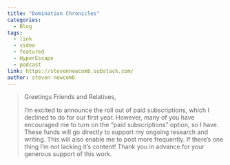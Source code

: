 ```yaml
---
title: "Domination Chronicles"
categories:
  - Blog
tags:
  - link
  - video
  - featured
  - HyperEscape
  - podcast
link: https://stevennewcomb.substack.com/
author: steven-newcomb
---
```

> Greetings Friends and Relatives,
> 
> I’m excited to announce the roll out of paid subscriptions, which I declined to do for our first year. However, many of you have encouraged me to turn on the “paid subscriptions” option, so I have. These funds will go directly to support my ongoing research and writing. This will also enable me to post more frequently. If there’s one thing I’m not lacking it’s content! Thank you in advance for your generous support of this work.